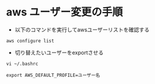 # aws ユーザー変更の手順

- 以下のコマンドを実行してawsユーザーリストを確認する

```
aws configure list
```

- 切り替えたいユーザーをexportさせる

```
vi ~/.bashrc

export AWS_DEFAULT_PROFILE=ユーザー名
```
